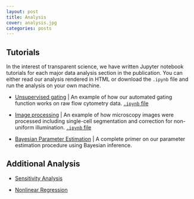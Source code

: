 ```yaml
---
layout: post
title: Analysis
cover: analysis.jpg
categories: posts
---
```


## Tutorials
In the interest of transparent science, we have written Jupyter notebook tutorials for each major data analysis section in the publication. You can either read our analysis rendered in HTML or download the `.ipynb` file and run the analysis on your own machine.

* [Unsupervised gating](../../../../code/notebooks/unsupervised_gating.html) \| An example of how our automated gating function works on raw flow cytometry data. [`.ipynb` file]()

* [Image processing](../../../../code/notebooks/single_cell_microscopy.html) \| An example of how microscopy images were processed including single-cell segmentation and correction for non-uniform illumination. [`.ipynb` file]()

* [Bayesian Parameter Estimation](../../../../code/notebooks/bayesian_parameter_estimation.html) \| A complete primer on our parameter estimation procedure using Bayesian inference.

## Additional Analysis

* [Sensitivity Analysis](../../../../code/notebooks/sensitivity_analysis.html)

* [Nonlinear Regression](../../../../code/notebooks/non_linear_regresssion.html)
